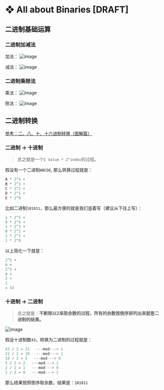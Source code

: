 # ❖ All about Binaries [DRAFT]

## 二进制基础运算


### 二进制加减法

加法：
![image](https://user-images.githubusercontent.com/14041622/51888691-2f966300-23d2-11e9-8fc5-4ae0da950cff.png)

减法：
![image](https://user-images.githubusercontent.com/14041622/51888730-3f15ac00-23d2-11e9-8c61-00d193460842.png)



### 二进制乘除法

乘法：
![image](https://user-images.githubusercontent.com/14041622/51888743-476de700-23d2-11e9-847d-8c63c8deb5f9.png)

除法：
![image](https://user-images.githubusercontent.com/14041622/51888754-52287c00-23d2-11e9-85ad-6e7a2aa356bc.png)



## 二进制转换

[参考：二、八、十、十六进制转换（图解篇）](https://www.cnblogs.com/gaizai/p/4233780.html)


### 二进制 -> 十进制

> 总之就是一个`Σ Value * 2^index`的过程。

假设有一个二进制`ABCDE`, 那么转换过程就是：
```js
A * 2^4 +
B * 2^3 +
C * 2^2 +
D * 2^1 +
E * 2^0
```

比如二进制`101011`，那么最方便的就是我们竖着写（建议从下往上写）：
```js
1 * 2^5 +
0 * 2^4 +
1 * 2^3 +
0 * 2^2 +
1 * 2^1 +
1 * 2^0
```

以上简化一下就是：
```js
2^5 +
0 +
2^3 +
0 +
2 +
1
= 43
```


### 十进制 -> 二进制

> 总之就是：**不断除以2来取余数的过程，所有的余数按倒序排列出来就是二进制的结果。**

![image](https://user-images.githubusercontent.com/14041622/51890351-d3820d80-23d6-11e9-901e-931dca797546.png)

假设十进制数`43`，转换为二进制的过程就是：
```js
43 / 2 = 21   ---mod---> 1
21 / 2 = 10   ---mod---> 1
10 / 2 = 5   ---mod---> 0
5 / 2 = 2   ---mod---> 1
2 / 2 = 1   ---mod---> 0
1 / 2 = 0   ---mod---> 1
```
那么结果按照倒序取余数，结果是：`101011`